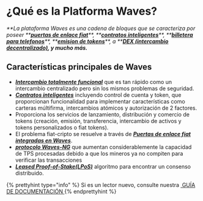 # ¿Qué es la Platforma Waves?

_**La plataforma Waves es una cadena de bloques que se caracteriza por poseer **_[_**puertas de enlace fiat**_](/waves-client/wallet-management.md)_**, **_[_**contratos inteligentes**_](/technical-details/waves-contracts-language-description.md)_**, **_[_**billetera para telefonos**_](/waves-client/mobile-apps.md)_**, **_[_**emision de tokens**_](/waves-client/assets-management.md)_**, a **_[_**DEX \(intercambio decentralizado\)**_](/waves-client/waves-dex.md)_**, y mucho más.**_

## Características principales de Waves

* [_**Intercambio totalmente funcional**_](/platform-features/decentralized-cryptocurrency-exchange-dex.md) que es tan rápido como un intercambio centralizado pero sin los mismos problemas de seguridad.
* [_**Contratos inteligentes**_](/technical-details/waves-contracts-language-description.md) incluyendo control de cuenta y token, que proporcionan funcionalidad para implementar características como carteras múltifirma, intercambios atómicos y autorización de 2 factores.
* Proporciona los servicios de lanzamiento, distribución y comercio de tokens \(creación, emisión, transferencia, intercambio de activos y tokens personalizados o fiat tokens\).
* El problema fiat-cripto se resuelve a través de [_**Puertas de enlace fiat integradas en Waves**_](/waves-client/wallet-management.md).
* [_**protocolo Waves-NG**_](/platform-features/waves-ng-protocol.md) que aumentan considerablemente la capacidad de TPS procesadas debido a que los mineros ya no compiten para verificar las transacciones
* [_**Leased Proof-of-Stake\(LPoS\)**_](/platform-features/leased-proof-of-stake-lpos.md) algoritmo para encontrar un consenso distribuido.


{% prettyhint type="info" %} Si es un lector nuevo, consulte nuestra <a href="/overview/how-to-use-this-guide.md"> &nbsp;GUÍA DE DOCUMENTACIÓN </a> {% endprettyhint %}
